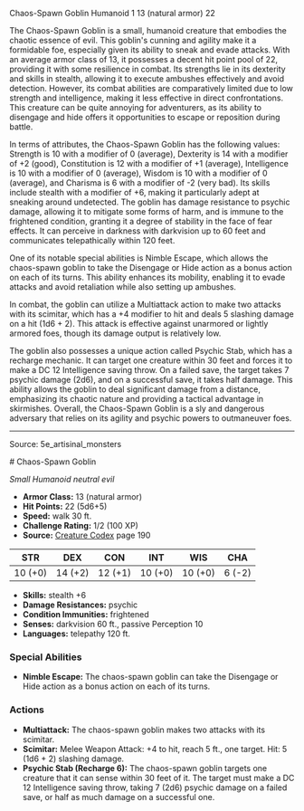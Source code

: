 <MonsterName/>Chaos-Spawn Goblin</MonsterName>
<CreatureType/>Humanoid</CreatureType>
<CR/>1</CR>
<AC/>13 (natural armor)</AC>
<HP/>22</HP>
<summary>The Chaos-Spawn Goblin is a small, humanoid creature that embodies the chaotic essence of evil. This goblin's cunning and agility make it a formidable foe, especially given its ability to sneak and evade attacks. With an average armor class of 13, it possesses a decent hit point pool of 22, providing it with some resilience in combat. Its strengths lie in its dexterity and skills in stealth, allowing it to execute ambushes effectively and avoid detection. However, its combat abilities are comparatively limited due to low strength and intelligence, making it less effective in direct confrontations. This creature can be quite annoying for adventurers, as its ability to disengage and hide offers it opportunities to escape or reposition during battle.</summary>

<detail>

In terms of attributes, the Chaos-Spawn Goblin has the following values: Strength is 10 with a modifier of 0 (average), Dexterity is 14 with a modifier of +2 (good), Constitution is 12 with a modifier of +1 (average), Intelligence is 10 with a modifier of 0 (average), Wisdom is 10 with a modifier of 0 (average), and Charisma is 6 with a modifier of -2 (very bad). Its skills include stealth with a modifier of +6, making it particularly adept at sneaking around undetected. The goblin has damage resistance to psychic damage, allowing it to mitigate some forms of harm, and is immune to the frightened condition, granting it a degree of stability in the face of fear effects. It can perceive in darkness with darkvision up to 60 feet and communicates telepathically within 120 feet.

One of its notable special abilities is Nimble Escape, which allows the chaos-spawn goblin to take the Disengage or Hide action as a bonus action on each of its turns. This ability enhances its mobility, enabling it to evade attacks and avoid retaliation while also setting up ambushes.

In combat, the goblin can utilize a Multiattack action to make two attacks with its scimitar, which has a +4 modifier to hit and deals 5 slashing damage on a hit (1d6 + 2). This attack is effective against unarmored or lightly armored foes, though its damage output is relatively low.

The goblin also possesses a unique action called Psychic Stab, which has a recharge mechanic. It can target one creature within 30 feet and forces it to make a DC 12 Intelligence saving throw. On a failed save, the target takes 7 psychic damage (2d6), and on a successful save, it takes half damage. This ability allows the goblin to deal significant damage from a distance, emphasizing its chaotic nature and providing a tactical advantage in skirmishes. Overall, the Chaos-Spawn Goblin is a sly and dangerous adversary that relies on its agility and psychic powers to outmaneuver foes.</detail>



---

Source: 5e_artisinal_monsters

<statblock>
# Chaos-Spawn Goblin

*Small* *Humanoid* *neutral evil*

- **Armor Class:** 13 (natural armor)
- **Hit Points:** 22 (5d6+5)
- **Speed:** walk 30 ft.
- **Challenge Rating:** 1/2 (100 XP)
- **Source:** [Creature Codex](https://koboldpress.com/kpstore/product/creature-codex-for-5th-edition-dnd) page 190

| STR | DEX | CON | INT | WIS | CHA |
| --- | --- | --- | --- | --- | --- |
| 10 (+0) | 14 (+2) | 12 (+1) | 10 (+0) | 10 (+0) | 6 (-2) |

- **Skills:** stealth +6
- **Damage Resistances:** psychic
- **Condition Immunities:** frightened
- **Senses:** darkvision 60 ft., passive Perception 10
- **Languages:** telepathy 120 ft.

### Special Abilities

- **Nimble Escape:** The chaos-spawn goblin can take the Disengage or Hide action as a bonus action on each of its turns.

### Actions

- **Multiattack:** The chaos-spawn goblin makes two attacks with its scimitar.
- **Scimitar:** Melee Weapon Attack: +4 to hit, reach 5 ft., one target. Hit: 5 (1d6 + 2) slashing damage.
- **Psychic Stab (Recharge 6):** The chaos-spawn goblin targets one creature that it can sense within 30 feet of it. The target must make a DC 12 Intelligence saving throw, taking 7 (2d6) psychic damage on a failed save, or half as much damage on a successful one.


</statblock>


